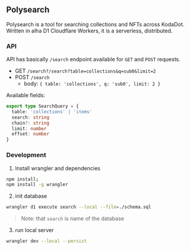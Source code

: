 ## Polysearch

Polysearch is a tool for searching collections and NFTs across KodaDot.
Written in alha D1 Cloudflare Workers, it is a serverless, distributed.

### API

API has basically `/search` endpoint available for `GET` and `POST` requests.

- GET `/search?/search?table=collections&q=sub0&limit=2`
- POST `/search`
  - body: `{ table: 'collections', q: 'sub0', limit: 2 }`

Available fields:

```ts
export type SearchQuery = {
  table: 'collections' | 'items'
  search: string
  chain?: string
  limit: number
  offset: number
}
```


### Development

1. Install wrangler and dependencies

```bash
npm install;
npm install -g wrangler
```

2. init database 
```bash
wrangler d1 execute search --local --file=./schema.sql
```

> Note: that `search` is name of the database


3. run local server
```bash
wrangler dev --local --persist
```
